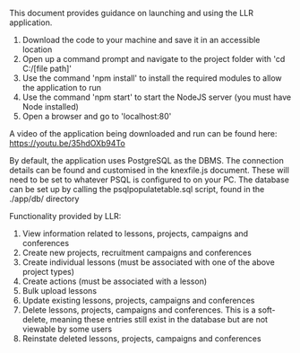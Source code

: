 This document provides guidance on launching and using the LLR application.

1. Download the code to your machine and save it in an accessible location
2. Open up a command prompt and navigate to the project folder with 'cd C:/[file path]'
3. Use the command 'npm install' to install the required modules to allow the application to run
3. Use the command 'npm start' to start the NodeJS server (you must have Node installed)
4. Open a browser and go to 'localhost:80'

A video of the application being downloaded and run can be found here: https://youtu.be/35hdOXb94To

By default, the application uses PostgreSQL as the DBMS. The connection details can be found and customised in the knexfile.js document. These will need to be set to whatever PSQL is configured to on your PC.
The database can be set up by calling the psqlpopulatetable.sql script, found in the ./app/db/ directory

Functionality provided by LLR:
1. View information related to lessons, projects, campaigns and conferences
2. Create new projects, recruitment campaigns and conferences
3. Create individual lessons (must be associated with one of the above project types)
4. Create actions (must be associated with a lesson)
5. Bulk upload lessons
6. Update existing lessons, projects, campaigns and conferences
7. Delete lessons, projects, campaigns and conferences. This is a soft-delete, meaning these entries still exist in the database but are not viewable by some users
8. Reinstate deleted lessons, projects, campaigns and conferences
